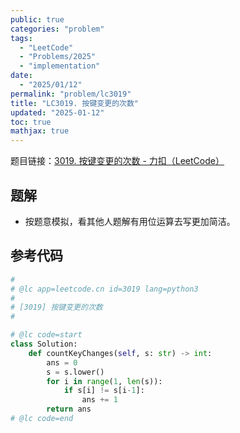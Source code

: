 ```yaml
---
public: true
categories: "problem"
tags:
  - "LeetCode"
  - "Problems/2025"
  - "implementation"
date:
  - "2025/01/12"
permalink: "problem/lc3019"
title: "LC3019. 按键变更的次数"
updated: "2025-01-12"
toc: true
mathjax: true
---
```


题目链接：[3019. 按键变更的次数 - 力扣（LeetCode）](https://leetcode.cn/problems/number-of-changing-keys/description/?envType=daily-question&envId=2025-01-07)

<!--more-->

## 题解

  + 按题意模拟，看其他人题解有用位运算去写更加简洁。

## 参考代码

```python
#
# @lc app=leetcode.cn id=3019 lang=python3
#
# [3019] 按键变更的次数
#

# @lc code=start
class Solution:
    def countKeyChanges(self, s: str) -> int:
        ans = 0
        s = s.lower()
        for i in range(1, len(s)):
            if s[i] != s[i-1]:
                ans += 1
        return ans
# @lc code=end

```


